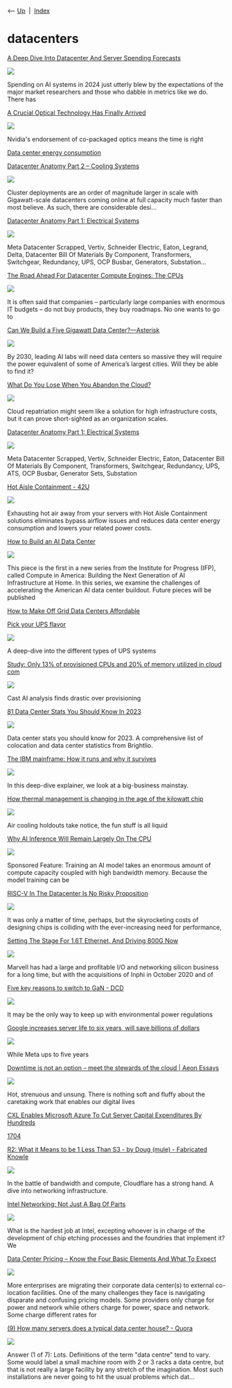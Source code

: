 <div class="nav">

⟵ [Up](index.html)  \|  [Index](index.html)

</div>

# datacenters

<div class="cards">

<div class="card">

<div class="card-title">

[A Deep Dive Into Datacenter And Server Spending
Forecasts](https://www.nextplatform.com/2025/04/07/a-deep-dive-into-datacenter-and-server-spending-forecasts/)

</div>

<div class="card-image">

[![](http://www.nextplatform.com/wp-content/uploads/2023/08/nvidia-jensen-gh200-racks-logo.jpg)](https://www.nextplatform.com/2025/04/07/a-deep-dive-into-datacenter-and-server-spending-forecasts/)

</div>

Spending on AI systems in 2024 just utterly blew by the expectations of
the major market researchers and those who dabble in metrics like we do.
There has

</div>

<div class="card">

<div class="card-title">

[A Crucial Optical Technology Has Finally
Arrived](https://spectrum.ieee.org/co-packaged-optics?share_id=8747620&socialux=facebook&utm_campaign=RebelMouse&utm_content=IEEE+Spectrum&utm_medium=social&utm_source=facebook&fbclid=IwY2xjawJPxmVleHRuA2FlbQIxMQABHd6nfsEUjXNleRBU_DjWsN3pUhUR-OWfePVQpxYBd1XJuyZdQ8QV4BJTbQ_aem_bDXjxpROQ0k-qkQBRYqRYQ)

</div>

<div class="card-image">

[![](https://assets.rbl.ms/58558428/origin.jpg)](https://spectrum.ieee.org/co-packaged-optics?share_id=8747620&socialux=facebook&utm_campaign=RebelMouse&utm_content=IEEE+Spectrum&utm_medium=social&utm_source=facebook&fbclid=IwY2xjawJPxmVleHRuA2FlbQIxMQABHd6nfsEUjXNleRBU_DjWsN3pUhUR-OWfePVQpxYBd1XJuyZdQ8QV4BJTbQ_aem_bDXjxpROQ0k-qkQBRYqRYQ)

</div>

Nvidia's endorsement of co-packaged optics means the time is right

</div>

<div class="card">

<div class="card-title">

[Data center energy
consumption](https://spectrum.ieee.org/data-center-energy-consumption?share_id=8726165&socialux=facebook&utm_campaign=RebelMouse&utm_content=IEEE+Spectrum&utm_medium=social&utm_source=facebook&fbclid=IwY2xjawJE7ShleHRuA2FlbQIxMQABHecebBqkkd7m9V1I6Nfo9EgIJc65e5xsnmbFv30N1vFiz32XzTtBfkQwkw_aem_YSO443Er2TPN-k0N-Tv5Fg)

</div>

</div>

<div class="card">

<div class="card-title">

[Datacenter Anatomy Part 2 – Cooling
Systems](https://semianalysis.com/2025/02/13/datacenter-anatomy-part-2-cooling-systems/)

</div>

<div class="card-image">

[![](https://i0.wp.com/semianalysis.com/wp-content/uploads/2025/01/cover-image.webp?fit=1200%2C686&ssl=1)](https://semianalysis.com/2025/02/13/datacenter-anatomy-part-2-cooling-systems/)

</div>

Cluster deployments are an order of magnitude larger in scale with
Gigawatt-scale datacenters coming online at full capacity much faster
than most believe. As such, there are considerable desi…

</div>

<div class="card">

<div class="card-title">

[Datacenter Anatomy Part 1: Electrical
Systems](https://semianalysis.com/2024/10/14/datacenter-anatomy-part-1-electrical/)

</div>

<div class="card-image">

[![](https://i0.wp.com/semianalysis.com/wp-content/uploads/2024/11/2574766d-1b6d-433b-9685-5efd4c39e989_1792x1024.webp?fit=1200%2C686&ssl=1)](https://semianalysis.com/2024/10/14/datacenter-anatomy-part-1-electrical/)

</div>

Meta Datacenter Scrapped, Vertiv, Schneider Electric, Eaton, Legrand,
Delta, Datacenter Bill Of Materials By Component, Transformers,
Switchgear, Redundancy, UPS, OCP Busbar, Generators, Substation…

</div>

<div class="card">

<div class="card-title">

[The Road Ahead For Datacenter Compute Engines: The
CPUs](https://www.nextplatform.com/2025/01/29/the-road-ahead-for-datacenter-compute-engines-the-cpus/)

</div>

<div class="card-image">

[![](http://www.nextplatform.com/wp-content/uploads/2022/03/chiplet-logo-scaled.jpg)](https://www.nextplatform.com/2025/01/29/the-road-ahead-for-datacenter-compute-engines-the-cpus/)

</div>

It is often said that companies – particularly large companies with
enormous IT budgets – do not buy products, they buy roadmaps. No one
wants to go to

</div>

<div class="card">

<div class="card-title">

[Can We Build a Five Gigawatt Data
Center?—Asterisk](https://asteriskmag.com/issues/09/can-we-build-a-five-gigawatt-data-center)

</div>

<div class="card-image">

[![](https://asteriskmag.com/media/pages/issues/09/can-we-build-a-five-gigawatt-data-center/5c5fd75071-1738168293/copy-of-copy-of-copy-of-copy-of-copy-of-copy-of-copy-of-copy-of-happy-independence-day-1200x630-crop.png)](https://asteriskmag.com/issues/09/can-we-build-a-five-gigawatt-data-center)

</div>

By 2030, leading AI labs will need data centers so massive they will
require the power equivalent of some of America’s largest cities. Will
they be able to find it?

</div>

<div class="card">

<div class="card-title">

[What Do You Lose When You Abandon the
Cloud?](https://thenewstack.io/what-do-you-lose-when-you-abandon-the-cloud/)

</div>

<div class="card-image">

[![](https://cdn.thenewstack.io/media/2024/12/ec61c850-what-do-you-lose-when-you-abandon-the-cloud.jpg)](https://thenewstack.io/what-do-you-lose-when-you-abandon-the-cloud/)

</div>

Cloud repatriation might seem like a solution for high infrastructure
costs, but it can prove short-sighted as an organization scales.

</div>

<div class="card">

<div class="card-title">

[Datacenter Anatomy Part 1: Electrical
Systems](https://open.substack.com/pub/semianalysis/p/datacenter-anatomy-part-1-electrical)

</div>

<div class="card-image">

[![](https://substackcdn.com/image/fetch/w_1200,h_600,c_fill,f_jpg,q_auto:good,fl_progressive:steep,g_auto/https%3A%2F%2Fsubstack-post-media.s3.amazonaws.com%2Fpublic%2Fimages%2F2574766d-1b6d-433b-9685-5efd4c39e989_1792x1024.webp)](https://open.substack.com/pub/semianalysis/p/datacenter-anatomy-part-1-electrical)

</div>

Meta Datacenter Scrapped, Vertiv, Schneider Electric, Eaton, Datacenter
Bill Of Materials By Component, Transformers, Switchgear, Redundancy,
UPS, ATS, OCP Busbar, Generator Sets, Substation

</div>

<div class="card">

<div class="card-title">

[Hot Aisle Containment -
42U](https://www.42u.com/cooling/hot-aisle-containment.htm)

</div>

<div class="card-image">

[![](https://www.42u.com/wp-content/uploads/2014/12/hotaisle_containment.jpg)](https://www.42u.com/cooling/hot-aisle-containment.htm)

</div>

Exhausting hot air away from your servers with Hot Aisle Containment
solutions eliminates bypass airflow issues and reduces data center
energy consumption and lowers your related power costs.

</div>

<div class="card">

<div class="card-title">

[How to Build an AI Data
Center](https://open.substack.com/pub/constructionphysics/p/how-to-build-an-ai-data-center?r=oc5d)

</div>

<div class="card-image">

[![](https://substackcdn.com/image/fetch/w_1200,h_600,c_fill,f_jpg,q_auto:good,fl_progressive:steep,g_auto/https%3A%2F%2Fsubstack-post-media.s3.amazonaws.com%2Fpublic%2Fimages%2F9d6d3100-bd96-4454-8730-b48a5216a044_794x574.png)](https://open.substack.com/pub/constructionphysics/p/how-to-build-an-ai-data-center?r=oc5d)

</div>

This piece is the first in a new series from the Institute for Progress
(IFP), called Compute in America: Building the Next Generation of AI
Infrastructure at Home. In this series, we examine the challenges of
accelerating the American AI data center buildout. Future pieces will be
published

</div>

<div class="card">

<div class="card-title">

[How to Make Off Grid Data Centers
Affordable](https://www.thediff.co/r/76b7c5e7?m=5ba63d9b-6620-4051-8686-515cd8a8f374)

</div>

</div>

<div class="card">

<div class="card-title">

[Pick your UPS
flavor](https://www.datacenterdynamics.com/en/analysis/pick-your-ups-flavor)

</div>

<div class="card-image">

[![](https://media.datacenterdynamics.com/media/images/Batteries_in_a_data_centre_UPS_ap.2e16d0ba.fill-1200x630.jpg)](https://www.datacenterdynamics.com/en/analysis/pick-your-ups-flavor)

</div>

A deep-dive into the different types of UPS systems

</div>

<div class="card">

<div class="card-title">

[Study: Only 13% of provisioned CPUs and 20% of memory utilized in cloud
com](https://www.datacenterdynamics.com/en/news/only-13-of-provisioned-cpus-and-20-of-memory-utilized-in-cloud-computing-report)

</div>

<div class="card-image">

[![](https://media.datacenterdynamics.com/media/images/CPU.2e16d0ba.fill-1200x630.jpg)](https://www.datacenterdynamics.com/en/news/only-13-of-provisioned-cpus-and-20-of-memory-utilized-in-cloud-computing-report)

</div>

Cast AI analysis finds drastic over provisioning

</div>

<div class="card">

<div class="card-title">

[81 Data Center Stats You Should Know In
2023](https://brightlio.com/data-center-stats)

</div>

<div class="card-image">

[![](https://brightlio.com/wp-content/uploads/2023/02/shutterstock_661116391-scaled.jpg)](https://brightlio.com/data-center-stats)

</div>

Data center stats you should know for 2023. A comprehensive list of
colocation and data center statistics from Brightlio.

</div>

<div class="card">

<div class="card-title">

[The IBM mainframe: How it runs and why it
survives](https://arstechnica.com/information-technology/2023/07/the-ibm-mainframe-how-it-runs-and-why-it-survives)

</div>

<div class="card-image">

[![](https://cdn.arstechnica.net/wp-content/uploads/2023/06/new_IBM_z16.webp)](https://arstechnica.com/information-technology/2023/07/the-ibm-mainframe-how-it-runs-and-why-it-survives)

</div>

In this deep-dive explainer, we look at a big-business mainstay.

</div>

<div class="card">

<div class="card-title">

[How thermal management is changing in the age of the kilowatt
chip](https://www.theregister.com/2023/12/26/thermal_management_is_changing)

</div>

<div class="card-image">

[![](https://regmedia.co.uk/2022/03/25/nvidia_grace_hopper_package_logo.jpg)](https://www.theregister.com/2023/12/26/thermal_management_is_changing)

</div>

Air cooling holdouts take notice, the fun stuff is all liquid

</div>

<div class="card">

<div class="card-title">

[Why AI Inference Will Remain Largely On The
CPU](https://www.nextplatform.com/2023/04/05/why-ai-inference-will-remain-largely-on-the-cpu)

</div>

<div class="card-image">

[![](https://www.nextplatform.com/wp-content/uploads/2023/01/intel-sapphire-rapids-logo-4-1.jpg)](https://www.nextplatform.com/2023/04/05/why-ai-inference-will-remain-largely-on-the-cpu)

</div>

Sponsored Feature: Training an AI model takes an enormous amount of
compute capacity coupled with high bandwidth memory. Because the model
training can be

</div>

<div class="card">

<div class="card-title">

[RISC-V In The Datacenter Is No Risky
Proposition](https://www.nextplatform.com/2023/04/04/risc-v-in-the-datacenter-is-no-risky-proposition)

</div>

<div class="card-image">

[![](https://www.nextplatform.com/wp-content/uploads/2023/02/ventana-square_chip_1-logo-1024x1024.png)](https://www.nextplatform.com/2023/04/04/risc-v-in-the-datacenter-is-no-risky-proposition)

</div>

It was only a matter of time, perhaps, but the skyrocketing costs of
designing chips is colliding with the ever-increasing need for
performance,

</div>

<div class="card">

<div class="card-title">

[Setting The Stage For 1.6T Ethernet, And Driving 800G
Now](https://www.nextplatform.com/2023/03/07/setting-the-stage-for-1-6t-ethernet-and-driving-800g-now)

</div>

<div class="card-image">

[![](https://www.nextplatform.com/wp-content/uploads/2023/03/marvell-datacenter-switch-logo.jpg)](https://www.nextplatform.com/2023/03/07/setting-the-stage-for-1-6t-ethernet-and-driving-800g-now)

</div>

Marvell has had a large and profitable I/O and networking silicon
business for a long time, but with the acquisitions of Inphi in October
2020 and of

</div>

<div class="card">

<div class="card-title">

[Five key reasons to switch to GaN -
DCD](https://www.datacenterdynamics.com/en/opinions/five-key-reasons-to-switch-to-gan)

</div>

<div class="card-image">

[![](https://media.datacenterdynamics.com/media/images/jim_witham_gan_systems_crop.2e16d0ba.fill-1200x630.png)](https://www.datacenterdynamics.com/en/opinions/five-key-reasons-to-switch-to-gan)

</div>

It may be the only way to keep up with environmental power regulations

</div>

<div class="card">

<div class="card-title">

[Google increases server life to six years, will save billions of
dollars](https://www.datacenterdynamics.com/en/news/google-increases-server-life-to-six-years-will-save-billions-of-dollars)

</div>

<div class="card-image">

[![](https://media.datacenterdynamics.com/media/images/Google_TPU_3.0.2e16d0ba.fill-1200x630.jpg)](https://www.datacenterdynamics.com/en/news/google-increases-server-life-to-six-years-will-save-billions-of-dollars)

</div>

While Meta ups to five years

</div>

<div class="card">

<div class="card-title">

[Downtime is not an option – meet the stewards of the cloud \| Aeon
Essays](https://aeon.co/essays/downtime-is-not-an-option-meet-the-stewards-of-the-cloud)

</div>

<div class="card-image">

[![](https://images.aeonmedia.co/images/2750f4bb-97ce-41af-aad3-d1ae5d439cce/essay-rtx3f2se.jpg?width=1200&quality=75&format=auto)](https://aeon.co/essays/downtime-is-not-an-option-meet-the-stewards-of-the-cloud)

</div>

Hot, strenuous and unsung. There is nothing soft and fluffy about the
caretaking work that enables our digital lives

</div>

<div class="card">

<div class="card-title">

[CXL Enables Microsoft Azure To Cut Server Capital Expenditures By
Hundreds](https://semianalysis.com/cxl-enables-microsoft-azure-to-cut-server-capital-expenditures-by-hundreds-of-millions-of-dollars)

</div>

</div>

<div class="card">

<div class="card-title">

[1704](https://arxiv.org/pdf/1704.04760.pdf)

</div>

</div>

<div class="card">

<div class="card-title">

[R2: What it Means to be 1 Less Than S3 - by Doug (mule) - Fabricated
Knowle](https://www.fabricatedknowledge.com/p/r2-what-it-means-to-be-1-less-than)

</div>

<div class="card-image">

[![](https://substackcdn.com/image/fetch/w_1200,h_600,c_fill,f_jpg,q_auto:good,fl_progressive:steep,g_auto/https%3A%2F%2Fbucketeer-e05bbc84-baa3-437e-9518-adb32be77984.s3.amazonaws.com%2Fpublic%2Fimages%2Fa0349bc2-f51e-4df1-adf0-e76cd849ea38_665x599.png)](https://www.fabricatedknowledge.com/p/r2-what-it-means-to-be-1-less-than)

</div>

In the battle of bandwidth and compute, Cloudflare has a strong hand. A
dive into networking infrastructure.

</div>

<div class="card">

<div class="card-title">

[Intel Networking: Not Just A Bag Of
Parts](https://www.nextplatform.com/2020/10/15/intel-networking-not-just-a-bag-of-parts)

</div>

<div class="card-image">

[![](https://www.nextplatform.com/wp-content/uploads/2020/03/intel-co-packaged-silicon-photonics-logo.jpg)](https://www.nextplatform.com/2020/10/15/intel-networking-not-just-a-bag-of-parts)

</div>

What is the hardest job at Intel, excepting whoever is in charge of the
development of chip etching processes and the foundries that implement
it? We

</div>

<div class="card">

<div class="card-title">

[Data Center Pricing – Know the Four Basic Elements And What To
Expect](https://npifinancial.com/blog/data-center-pricing)

</div>

<div class="card-image">

[![](https://npifinancial.com/wp-content/uploads/2018/03/Server-room-datacenter.jpg)](https://npifinancial.com/blog/data-center-pricing)

</div>

More enterprises are migrating their corporate data center(s) to
external co-location facilities. One of the many challenges they face is
navigating disparate and confusing pricing models. Some providers only
charge for power and network while others charge for power, space and
network. Some charge different rates for

</div>

<div class="card">

<div class="card-title">

[(9) How many servers does a typical data center house? -
Quora](https://www.quora.com/How-many-servers-does-a-typical-data-center-house)

</div>

<div class="card-image">

[![](https://qph.cf2.quoracdn.net/main-custom-t-8120-600x315-llughxixxjgmcasjgypruztpneurypeo.jpeg)](https://www.quora.com/How-many-servers-does-a-typical-data-center-house)

</div>

Answer (1 of 7): Lots. Definitions of the term "data centre" tend to
vary. Some would label a small machine room with 2 or 3 racks a data
centre, but that is not really a large facility by any stretch of the
imagination. Most such installations are never going to hit the usual
problems which dat...

</div>

</div>
